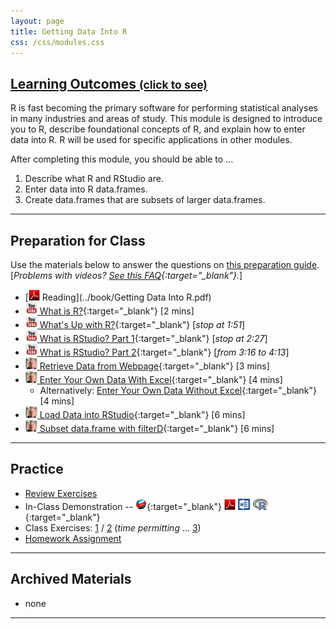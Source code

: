 ```yaml
---
layout: page
title: Getting Data Into R
css: /css/modules.css
---
```


<div class="panel-group-ILOs">
  <div class="panel panel-default">
    <div class="panel-heading">
      <h2 class="panel-title">
        <a data-toggle="collapse" href="#ILOs">Learning Outcomes <small>(click to see)</small></a>
      </h2>
    </div>
    <div id="ILOs" class="panel-collapse collapse">
      <div class="panel-body">
R is fast becoming the primary software for performing statistical analyses in many industries and areas of study.  This module is designed to introduce you to R, describe foundational concepts of R, and explain how to enter data into R.  R will be used for specific applications in other modules.

<p>After completing this module, you should be able to ...</p>

<ol>
  <li>Describe what R and RStudio are.</li>
  <li>Enter data into R data.frames.</li>
  <li>Create data.frames that are subsets of larger data.frames.</li>
</ol>
      </div>
    </div>
  </div>
</div>

----

## Preparation for Class

Use the materials below to answer the questions on [this preparation guide](GettingDataIntoR_Prep). [*Problems with videos? [See this FAQ](../resources/FAQ/FAQs/videos){:target="_blank"}.*]

* [![PDF](../img/pdf.png) Reading](../book/Getting Data Into R.pdf)
* [![YouTube](../img/youtube.png) What is R?](https://www.youtube.com/watch?v=XcBLEVknqvY){:target="_blank"} [2 mins]
* [![YouTube](../img/youtube.png) What's Up with R?](https://www.youtube.com/watch?v=ZwYQPtU2Pa0){:target="_blank"} [*stop at 1:51*]
* [![YouTube](../img/youtube.png) What is RStudio? Part 1](https://www.youtube.com/watch?v=riONFzJdXcs){:target="_blank"} [*stop at 2:27*]
* [![YouTube](../img/youtube.png) What is RStudio? Part 2](https://www.youtube.com/watch?v=riONFzJdXcs){:target="_blank"} [*from 3:16 to 4:13*]
* [![Vimeo](../img/dhovid.png) Retrieve Data from Webpage](https://vimeo.com/user45324800/ncstats-getdatawebpage){:target="_blank"} [3 mins]
* [![Vimeo](../img/dhovid.png) Enter Your Own Data With Excel](https://vimeo.com/user45324800/ncstats-preparedataexcel){:target="_blank"} [4 mins]
    * Alternatively: [Enter Your Own Data Without Excel](https://vimeo.com/user45324800/ncstats-preparedatatextfile){:target="_blank"} [4 mins]
* [![Vimeo](../img/dhovid.png) Load Data into RStudio](https://vimeo.com/user45324800/ncstats-loadcsvrstudio){:target="_blank"} [6 mins]
* [![Vimeo](../img/dhovid.png) Subset data.frame with filterD](https://vimeo.com/user45324800/filterd){:target="_blank"} [6 mins]

----

## Practice

* [Review Exercises](GettingDataIntoR_RevEx.html)
* In-Class Demonstration -- [![Web](../img/web.png)](GettingDataIntoR_RHO.html){:target="_blank"}  [![PDF](../img/pdf.png)](GettingDataIntoR_RHO.pdf) [![MSWord](../img/word.png)](GettingDataIntoR_RHO.docx)  [![R](../img/Rlogo.png)](GettingDataIntoR_RHO.R){:target="_blank"}
* Class Exercises: [1](GettingDataIntoR_CE1) / [2](GettingDataIntoR_CE2) (*time permitting* ... [3](GettingDataIntoR_CE3))
* [Homework Assignment](GettingDataIntoR_HW)

----

## Archived Materials

* none

----

